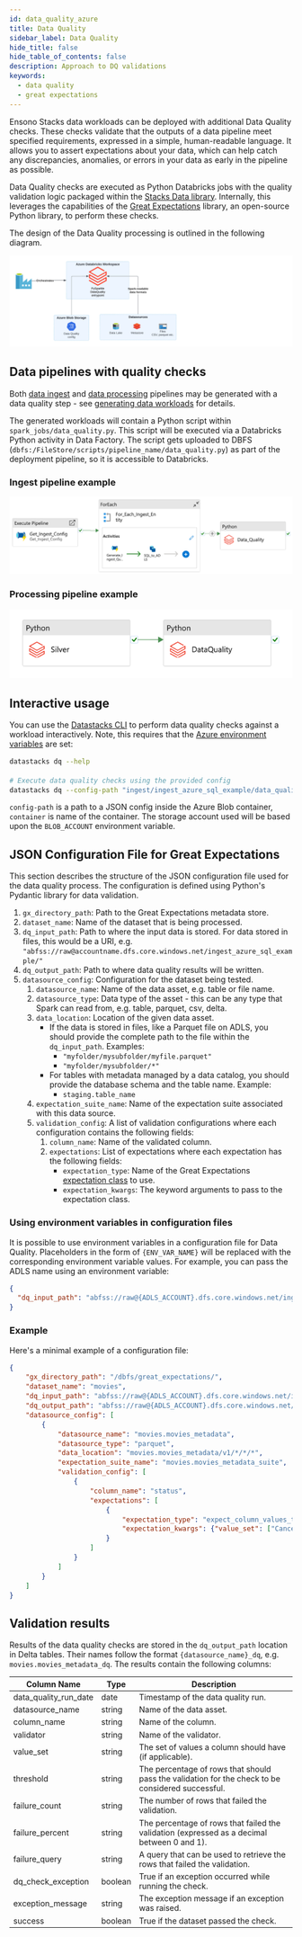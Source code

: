 ```yaml
---
id: data_quality_azure
title: Data Quality
sidebar_label: Data Quality
hide_title: false
hide_table_of_contents: false
description: Approach to DQ validations
keywords:
  - data quality
  - great expectations
---
```


Ensono Stacks data workloads can be deployed with additional Data Quality checks. These checks validate that the outputs of
a data pipeline meet specified requirements, expressed in a simple, human-readable language. It allows
you to assert expectations about your data, which can help catch any discrepancies, anomalies, or
errors in your data as early in the pipeline as possible.

Data Quality checks are executed as Python Databricks jobs with the quality validation logic
packaged within the [Stacks Data library](./stacks_data_utilities.md).
Internally, this leverages the capabilities of the [Great Expectations](https://greatexpectations.io/)
library, an open-source Python library, to perform these checks.

The design of the Data Quality processing is outlined in the following diagram.

![ADF_Ingest_AzureSql_Example_DQ.png](../images/ADF_DataQualityDesign.png)


## Data pipelines with quality checks

Both [data ingest](./ingest_data_azure.md) and [data processing](./data_processing.md) pipelines may be generated with a data quality step - see [generating data workloads](./datastacks.md#generating-data-workloads) for details.

The generated workloads will contain a Python script within `spark_jobs/data_quality.py`. This script will be executed via a Databricks Python activity in Data Factory. The script gets uploaded to DBFS (`dbfs:/FileStore/scripts/pipeline_name/data_quality.py`) as part of the deployment pipeline, so it is accessible to Databricks.

### Ingest pipeline example

![ADF_Ingest_AzureSql_Example_DQ.png](../images/ADF_Ingest_AzureSql_Example_DQ.png)

### Processing pipeline example

![ADF_silver_dq.png](../images/ADF_silver_dq.png)

## Interactive usage

You can use the [Datastacks CLI](./datastacks.md) to perform data quality checks against a workload interactively. Note, this requires that the [Azure environment variables](./stacks_data_utilities.md#azure-environment-variables) are set:

```bash
datastacks dq --help

# Execute data quality checks using the provided config
datastacks dq --config-path "ingest/ingest_azure_sql_example/data_quality/ingest_dq.json" --container config
```

`config-path` is a path to a JSON config inside the Azure Blob container, `container` is name of the container. The storage account used will be based upon the `BLOB_ACCOUNT` environment variable.

## JSON Configuration File for Great Expectations

This section describes the structure of the JSON configuration file used for the data quality process.
The configuration is defined using Python's Pydantic library for data validation.

1. `gx_directory_path`: Path to the Great Expectations metadata store.
2. `dataset_name`: Name of the dataset that is being processed.
3. `dq_input_path`: Path to where the input data is stored. For data stored in files, this would be a URI, e.g. `"abfss://raw@accountname.dfs.core.windows.net/ingest_azure_sql_example/"`
4. `dq_output_path`: Path to where data quality results will be written.
5. `datasource_config`: Configuration for the dataset being tested.
    1. `datasource_name`: Name of the data asset, e.g. table or file name.
    2. `datasource_type`: Data type of the asset - this can be any type that Spark can read from, e.g. table, parquet, csv, delta.
    3. `data_location`: Location of the given data asset.
       * If the data is stored in files, like a Parquet file on ADLS, you should
       provide the complete path to the file within the `dq_input_path`. Examples:
          * `"myfolder/mysubfolder/myfile.parquet"`
          * `"myfolder/mysubfolder/*"`
       * For tables with metadata managed by a data catalog, you should provide
       the database schema and the table name. Example:
          * `staging.table_name`
    4. `expectation_suite_name`: Name of the expectation suite associated with this data source.
    5. `validation_config`: A list of validation configurations where each configuration contains the following fields:
        1. `column_name`: Name of the validated column.
        2. `expectations`: List of expectations where each expectation has the following fields:
            * `expectation_type`: Name of the Great Expectations [expectation class](https://greatexpectations.io/expectations/) to use.
            * `expectation_kwargs`: The keyword arguments to pass to the expectation class.

### Using environment variables in configuration files

It is possible to use environment variables in a configuration file for Data Quality.
Placeholders in the form of `{ENV_VAR_NAME}` will be replaced with the corresponding environment
variable values. For example, you can pass the ADLS name using an environment variable:

```json
{
  "dq_input_path": "abfss://raw@{ADLS_ACCOUNT}.dfs.core.windows.net/ingest_azure_sql_example/"
}
```

### Example

Here's a minimal example of a configuration file:

```json
{
    "gx_directory_path": "/dbfs/great_expectations/",
    "dataset_name": "movies",
    "dq_input_path": "abfss://raw@{ADLS_ACCOUNT}.dfs.core.windows.net/ingest_azure_sql_example/",
    "dq_output_path": "abfss://raw@{ADLS_ACCOUNT}.dfs.core.windows.net/ingest_azure_sql_example/",
    "datasource_config": [
        {
            "datasource_name": "movies.movies_metadata",
            "datasource_type": "parquet",
            "data_location": "movies.movies_metadata/v1/*/*/*",
            "expectation_suite_name": "movies.movies_metadata_suite",
            "validation_config": [
                {
                    "column_name": "status",
                    "expectations": [
                        {
                            "expectation_type": "expect_column_values_to_be_in_set",
                            "expectation_kwargs": {"value_set": ["Canceled", "In Production", "Planned", "Post Production", "Released", "Rumored"]}
                        }
                    ]
                }
            ]
        }
    ]
}
```

## Validation results

Results of the data quality checks are stored in the `dq_output_path` location in Delta tables. Their names follow the format `{datasource_name}_dq`, e.g. `movies.movies_metadata_dq`. The results contain the following columns:

| Column Name           | Type    | Description                                                                                       |
|-----------------------|---------|---------------------------------------------------------------------------------------------------|
| data_quality_run_date | date    | Timestamp of the data quality run.                                                                |
| datasource_name       | string  | Name of the data asset.                                                                           |
| column_name           | string  | Name of the column.                                                                               |
| validator             | string  | Name of the validator.                                                                            |
| value_set             | string  | The set of values a column should have (if applicable).                                           |
| threshold             | string  | The percentage of rows that should pass the validation for the check to be considered successful. |
| failure_count         | string  | The number of rows that failed the validation.                                                    |
| failure_percent       | string  | The percentage of rows that failed the validation (expressed as a decimal between 0 and 1).       |
| failure_query         | string  | A query that can be used to retrieve the rows that failed the validation.                         |
| dq_check_exception    | boolean | True if an exception occurred while running the check.                                            |
| exception_message     | string  | The exception message if an exception was raised.                                                 |
| success               | boolean | True if the dataset passed the check.                                                             |
